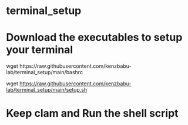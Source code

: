 # terminal_setup
<h1>Download the executables to setup your terminal</h1>
wget https://raw.githubusercontent.com/kenzbabu-lab/terminal_setup/main/bashrc

wget https://raw.githubusercontent.com/kenzbabu-lab/terminal_setup/main/setup.sh
<h1>Keep clam and Run the shell script</h1>
